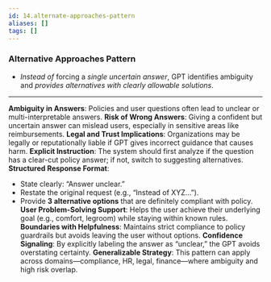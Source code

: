 ```yaml
---
id: 14.alternate-approaches-pattern
aliases: []
tags: []
---
```


### **Alternative Approaches Pattern**

- _Instead of_ forcing a _single uncertain answer_, GPT identifies ambiguity and _provides alternatives with clearly allowable solutions_.

---

**Ambiguity in Answers**: Policies and user questions often lead to unclear or multi-interpretable answers.
**Risk of Wrong Answers**: Giving a confident but uncertain answer can mislead users, especially in sensitive areas like reimbursements.
**Legal and Trust Implications**: Organizations may be legally or reputationally liable if GPT gives incorrect guidance that causes harm.
**Explicit Instruction**: The system should first analyze if the question has a clear-cut policy answer; if not, switch to suggesting alternatives.
**Structured Response Format**:

- State clearly: “Answer unclear.”
- Restate the original request (e.g., “Instead of XYZ...”).
- Provide **3 alternative options** that are definitely compliant with policy.
  **User Problem-Solving Support**: Helps the user achieve their underlying goal (e.g., comfort, legroom) while staying within known rules.
  **Boundaries with Helpfulness**: Maintains strict compliance to policy guardrails but avoids leaving the user without options.
  **Confidence Signaling**: By explicitly labeling the answer as “unclear,” the GPT avoids overstating certainty.
  **Generalizable Strategy**: This pattern can apply across domains—compliance, HR, legal, finance—where ambiguity and high risk overlap.
